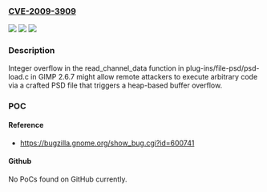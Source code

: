### [CVE-2009-3909](https://cve.mitre.org/cgi-bin/cvename.cgi?name=CVE-2009-3909)
![](https://img.shields.io/static/v1?label=Product&message=n%2Fa&color=blue)
![](https://img.shields.io/static/v1?label=Version&message=n%2Fa&color=blue)
![](https://img.shields.io/static/v1?label=Vulnerability&message=n%2Fa&color=brighgreen)

### Description

Integer overflow in the read_channel_data function in plug-ins/file-psd/psd-load.c in GIMP 2.6.7 might allow remote attackers to execute arbitrary code via a crafted PSD file that triggers a heap-based buffer overflow.

### POC

#### Reference
- https://bugzilla.gnome.org/show_bug.cgi?id=600741

#### Github
No PoCs found on GitHub currently.

